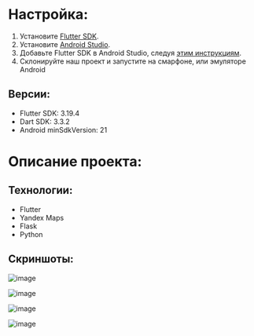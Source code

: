 # Настройка:

1. Установите [Flutter SDK](https://docs.flutter.dev/get-started/install).
2. Установите [Android Studio](https://developer.android.com/studio).
3. Добавьте Flutter SDK в Android Studio, следуя [этим инструкциям](https://www.geeksforgeeks.org/android-studio-setup-for-flutter-development/).
4. Склонируйте наш проект и запустите на смарфоне, или эмуляторe Android

## Версии:

- Flutter SDK: 3.19.4
- Dart SDK: 3.3.2
- Android minSdkVersion: 21

# Описание проекта:

## Технологии:

- Flutter
- Yandex Maps
- Flask
- Python

## Скриншоты:

![image](https://github.com/06ED/tech_arrow_mobile/assets/113464840/9b96b0e5-e31b-455a-8877-26071abcaa37)

![image](https://github.com/06ED/tech_arrow_mobile/assets/113464840/d6060bf5-0d8a-4616-94e6-63f65d3d27df)

![image](https://github.com/06ED/tech_arrow_mobile/assets/113464840/8f68b713-ac06-4e0a-b599-6e0c3db7d55a)

![image](https://github.com/06ED/tech_arrow_mobile/assets/113464840/06f6f6c3-ef22-4b20-a85a-cace1962ce1c)
